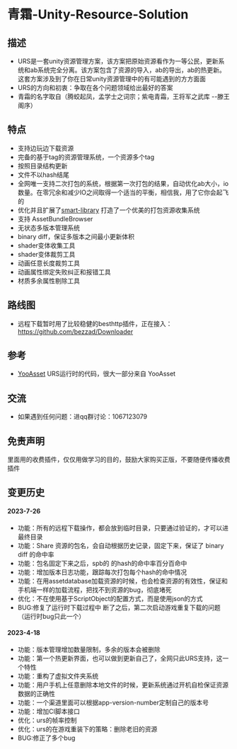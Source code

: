 # 青霜-Unity-Resource-Solution

## 描述
- URS是一套unity资源管理方案，该方案把原始资源看作为一等公民，更新系统和ab系统完全分离。该方案包含了资源的导入，ab的导出，ab的热更新。这套方案涉及到了你在日常unity资源管理中的有可能遇到的方方面面
- URS的方向和初衷：争取在各个问题领域给出最好的答案
- 青霜的名字取自（腾蛟起凤，孟学士之词宗；紫电青霜，王将军之武库 --滕王阁序）
## 特点
- 支持边玩边下载资源
- 完备的基于tag的资源管理系统，一个资源多个tag
- 按照目录结构更新
- 文件不以hash结尾
- 全网唯一支持二次打包的系统，根据第一次打包的结果，自动优化ab大小，io数量。在零冗余和减少IO之间取得一个适当的平衡，相信我，用了它你会起飞的
- 优化并且扩展了[smart-library](https://assetstore.unity.com/packages/tools/utilities/smart-library-asset-manager-200724) 打造了一个优美的打包资源收集系统
- 支持 AssetBundleBrowser
- 无状态多版本管理系统
- binary diff，保证多版本之间最小更新体积
- shader变体收集工具
- shader变体裁剪工具
- 动画任意长度裁剪工具
- 动画属性绑定失败纠正和报错工具
- 材质多余属性剔除工具
## 路线图
- 远程下载暂时用了比较稳健的besthttp插件，正在接入：https://github.com/bezzad/Downloader

## 参考
- [YooAsset](https://github.com/tuyoogame/YooAsset) URS运行时的代码，很大一部分来自 YooAsset

## 交流
- 如果遇到任何问题：进qq群讨论：1067123079       
## 免责声明
里面用的收费插件，仅仅用做学习的目的，鼓励大家购买正版，不要随便传播收费插件

## 变更历史
#### 2023-7-26
- 功能：所有的远程下载操作，都会放到临时目录，只要通过验证的，才可以进最终目录
- 功能：Share 资源的包名，会自动根据历史记录，固定下来，保证了 binary diff 的命中率
- 功能：包名固定下来之后，spb的 的hash的命中率百分百命中
- 功能：增加版本日志功能，跟踪每次打包每个hash的命中情况
- 功能：在用assetdatabase加载资源的时候，也会检查资源的有效性，保证和手机端一样的加载流程，把找不到资源的bug，彻底堵死
- 优化：不在使用基于ScriptObject的配置方式，而是使用json的方式
- BUG:修复了运行时下载过程中 断了之后，第二次启动游戏重复下载的问题（运行时bug只此一个）

#### 2023-4-18
- 功能：版本管理增加数量限制，多余的版本会被删除
- 功能：第一个热更新界面，也可以做到更新自己了，全网只此URS支持，这一个特性
- 功能：重构了虚拟文件夹系统
- 功能：用户手机上任意删除本地文件的时候，更新系统通过开机自检保证资源数据的正确性
- 功能：一个渠道里面可以根据app-version-number定制自己的版本号
- 功能：增加CI脚本接口
- 优化：urs的帧率控制
- 优化：urs的在游戏重装下的策略：删除老旧的资源
- BUG:修正了多个bug